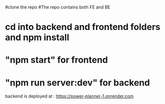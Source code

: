 #clone the repo
#The repo contains both FE and BE
# cd into backend and frontend folders and npm install
# "npm start" for frontend
# "npm run server:dev" for backend

backend is deployed at : https://power-planner-1.onrender.com

